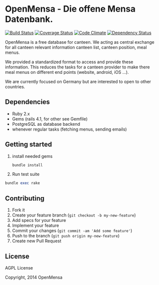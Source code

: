 # OpenMensa - Die offene Mensa Datenbank.

[![Build Status](http://img.shields.io/travis/openmensa/openmensa/master.svg)](https://travis-ci.org/openmensa/openmensa) [![Coverage Status](http://img.shields.io/coveralls/openmensa/openmensa/master.svg)](https://coveralls.io/r/openmensa/openmensa) [![Code Climate](http://img.shields.io/codeclimate/github/openmensa/openmensa.svg)](https://codeclimate.com/github/openmensa/openmensa) [![Dependency Status](http://img.shields.io/gemnasium/openmensa/openmensa.svg)](https://gemnasium.com/openmensa/openmensa)


OpenMensa is a free database for canteen. We acting as central exchange for all canteen relevant information canteen list, canteen position, meal menus.

We provided a standardized format to access and provide these information. This reduces the tasks for a canteen provider to make there meal menus on different end points (website, android, iOS ...).

We are currently focused on Germany but are interested to open to other countries.


## Dependencies

* Ruby 2.x
* Gems (rails 4.1, for other see Gemfile)
* PostgreSQL as database backend
* whenever regular tasks (fetching menus, sending emails)


## Getting started

1. install needed gems

   ```ruby
   bundle install
   ```

2. Run test suite

  ```ruby
  bundle exec rake
  ```


## Contributing

1. Fork it
2. Create your feature branch (`git checkout -b my-new-feature`)
4. Add specs for your feature
5. Implement your feature
6. Commit your changes (`git commit -am 'Add some feature'`)
7. Push to the branch (`git push origin my-new-feature`)
8. Create new Pull Request



## License

AGPL License

Copyright, 2014 OpenMensa
